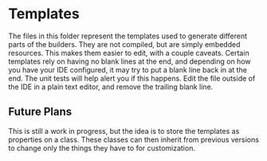 # Templates

The files in this folder represent the templates used to generate different parts of the builders. They are not compiled, but are simply embedded resources. This makes them easier to edit, with a couple caveats. Certain templates rely on having no blank lines at the end, and depending on how you have your IDE configured, it may try to put a blank line back in at the end. The unit tests will help alert you if this happens. Edit the file outside of the IDE in a plain text editor, and remove the trailing blank line.

## Future Plans

This is still a work in progress, but the idea is to store the templates as properties on a class. These classes can then inherit from previous versions to change only the things they have to for customization.